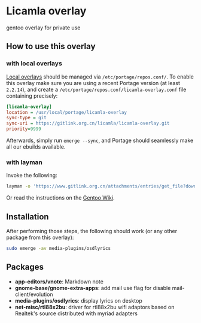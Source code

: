 # Licamla overlay
gentoo overlay for private use

## How to use this overlay


### with local overlays

[Local overlays](https://wiki.gentoo.org/wiki/Overlay/Local_overlay) should be managed via `/etc/portage/repos.conf/`.
To enable this overlay make sure you are using a recent Portage version (at least `2.2.14`), and create a `/etc/portage/repos.conf/licamla-overlay.conf` file containing precisely:
```ini
[licamla-overlay]
location = /usr/local/portage/licamla-overlay
sync-type = git
sync-uri = https://gitlink.org.cn/licamla/licamla-overlay.git
priority=9999
```
Afterwards, simply run `emerge --sync`, and Portage should seamlessly make all our ebuilds available.

### with layman

Invoke the following:
```bash
layman -o 'https://www.gitlink.org.cn/attachments/entries/get_file?download_url=https://www.gitlink.org.cn/api/licamla/licamla-overlay/raw?filepath=repositories.xml&ref=master' -f -a licamla-overlay
```
Or read the instructions on the [Gentoo Wiki](http://wiki.gentoo.org/wiki/Layman#Adding_custom_repositories).

## Installation

After performing those steps, the following should work (or any other package from this overlay):
```bash
sudo emerge -av media-plugins/osdlyrics
```


## Packages

- **app-editors/vnote**:  Markdown note
- **gnome-base/gnome-extra-apps**: add mail use flag for disable mail-client/evolution
- **media-plugins/osdlyrics**: display lyrics on desktop
- **net-misc/rtl88x2bu**: driver for rtl88x2bu wifi adaptors based on Realtek's source distributed with myriad adapters
